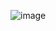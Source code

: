![image](https://github.com/Abdouni946/FirstChessGame/assets/119736735/b79acf2c-b4c0-48cf-a6bc-8c1b5c662740)
